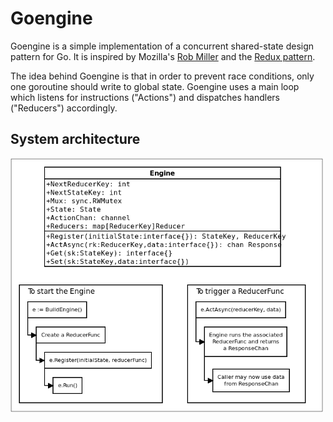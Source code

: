 # Goengine

Goengine is a simple implementation of a concurrent shared-state design pattern
for Go. It is inspired by Mozilla's [Rob
Miller](https://blog.mozilla.org/services/2014/03/12/sane-concurrency-with-go/)
and the [Redux pattern](https://redux.js.org/).

The idea behind Goengine is that in order to prevent race conditions, only one
goroutine should write to global state. Goengine uses a main loop which listens
for instructions ("Actions") and dispatches handlers ("Reducers") accordingly. 

## System architecture

<img width="500" src="./engine.png" />
